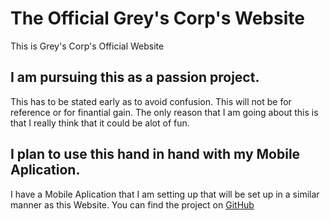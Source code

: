 # The Official Grey's Corp's Website

This is Grey's Corp's Official Website

## I am pursuing this as a passion project.

This has to be stated early as to avoid confusion. This will not be for reference or for finantial gain.
The only reason that I am going about this is that I really think that it could be alot of fun.

## I plan to use this hand in hand with my Mobile Aplication.

I have a Mobile Aplication that I am setting up that will be set up in a similar manner as this Website.
You can find the project on [GitHub](https://github.com/GreyStinger/greys_corp_website)
